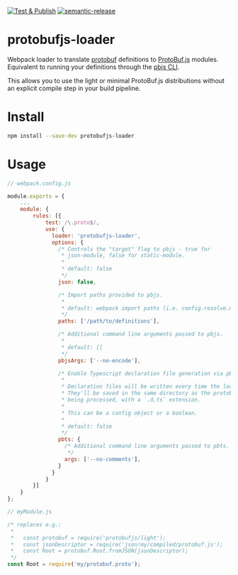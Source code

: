 [![Test & Publish](https://github.com/kmontag/protobufjs-loader/actions/workflows/release.yml/badge.svg)](https://github.com/kmontag/protobufjs-loader/actions/workflows/release.yml)
[![semantic-release](https://img.shields.io/badge/%20%20%F0%9F%93%A6%F0%9F%9A%80-semantic--release-e10079.svg)](https://github.com/semantic-release/semantic-release)

# protobufjs-loader

Webpack loader to translate
[protobuf](https://github.com/google/protobuf/) definitions to
[ProtoBuf.js](https://github.com/dcodeIO/ProtoBuf.js/)
modules. Equivalent to running your definitions through the [pbjs
CLI](https://github.com/dcodeIO/ProtoBuf.js/#pbjs-for-javascript).

This allows you to use the light or minimal ProtoBuf.js distributions
without an explicit compile step in your build pipeline.

# Install

```sh
npm install --save-dev protobufjs-loader
```

# Usage

```javascript
// webpack.config.js

module.exports = {
    ...
    module: {
        rules: [{
            test: /\.proto$/,
            use: {
              loader: 'protobufjs-loader',
              options: {
                /* Controls the "target" flag to pbjs - true for
                 * json-module, false for static-module.
                 *
                 * default: false
                 */
                json: false,

                /* Import paths provided to pbjs.
                 *
                 * default: webpack import paths (i.e. config.resolve.modules)
                 */
                paths: ['/path/to/definitions'],

                /* Additional command line arguments passed to pbjs.
                 *
                 * default: []
                 */
                pbjsArgs: ['--no-encode'],

                /* Enable Typescript declaration file generation via pbts.
                 *
                 * Declaration files will be written every time the loader runs.
                 * They'll be saved in the same directory as the protobuf file
                 * being processed, with a `.d.ts` extension.
                 *
                 * This can be a config object or a boolean.
                 *
                 * default: false
                 */
                pbts: {
                  /* Additional command line arguments passed to pbts.
                   */
                  args: ['--no-comments'],
                }
              }
            }
        }]
    }
};
```

```javascript
// myModule.js

/* replaces e.g.:
 *
 *   const protobuf = require('protobufjs/light');
 *   const jsonDescriptor = require('json!my/compiled/protobuf.js');
 *   const Root = protobuf.Root.fromJSON(jsonDescriptor);
 */
const Root = require('my/protobuf.proto');
```

